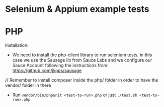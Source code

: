 Selenium &amp; Appium example tests
===================================

PHP
=============
Installation:

* We need to install the php-client library to run selenium tests, in this case we use the Sausage lib from Sauce Labs and we configure our Sauce Account following the instructions from:
    https://github.com/jlipps/sausage

// Remember to install composer inside the php/ folder in order to have the
vendor/ folder in there

* Run
```vendor/bin/phpunit <test-to-run>.php``` or just ```./test.sh <test-to-run>.php```
